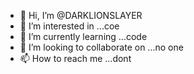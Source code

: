 - 👋 Hi, I’m @DARKLIONSLAYER
- 👀 I’m interested in ...coe
- 🌱 I’m currently learning ...code
- 💞️ I’m looking to collaborate on ...no one 
- 📫 How to reach me ...dont 

<!---
DARKLIONSLAYER/DARKLIONSLAYER is a ✨ special ✨ repository because its `README.md` (this file) appears on your GitHub profile.
You can click the Preview link to take a look at your changes.
--->
